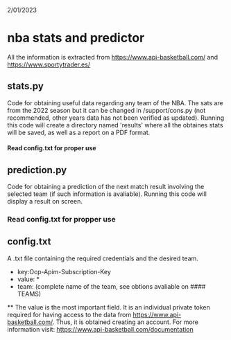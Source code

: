 2/01/2023

# nba stats and predictor

All the information is extracted from https://www.api-basketball.com/ and https://www.sportytrader.es/

## stats.py

Code for obtaining useful data regarding any team of the NBA. The sats are from the 2022 season but it can be changed in /support/cons.py (not recommended, other years data has not been verified as updated).
Running this code will create a directory named 'results' where all the obtaines stats will be saved, as well as a report on a PDF format.

#### Read config.txt for proper use

## prediction.py

Code for obtaining a prediction of the next match result involving the selected team (if such information is avaliable).
Running this code will display a result on screen.

### Read config.txt for propper use

## config.txt

A .txt file containing the required credentials and the desired team.
- key:Ocp-Apim-Subscription-Key
- value: *
- team: (complete name of the team, see obtions avaliable on #### TEAMS)

** The value is the most important field. It is an individual private token required for having access to the data from https://www.api-basketball.com/. Thus, it is obtained creating an account. For more information visit: https://www.api-basketball.com/documentation
